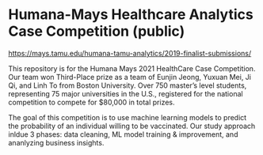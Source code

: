 # Humana-Mays Healthcare Analytics Case Competition (public)

https://mays.tamu.edu/humana-tamu-analytics/2019-finalist-submissions/

This repository is for the Humana Mays 2021 HealthCare Case Competition. Our team won Third-Place prize as a team of Eunjin Jeong, Yuxuan Mei, Ji Qi, and Linh To from Boston University.  Over 750 master’s level students, representing 75 major universities in the U.S., registered for the national competition to compete for $80,000 in total prizes.

The goal of this competition is to use machine learning models to predict the probability of an individual willing to be vaccinated. Our study approach inldue 3 phases: data cleaning, ML model training & improvement, and ananlyzing business insights.
